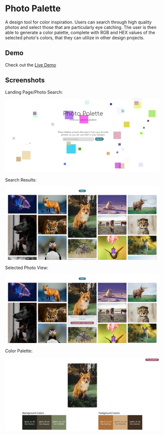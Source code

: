 # Photo Palette

A design tool for color inspiration. Users can search through high quality photos and select those that are particularly eye catching. The user is then able to generate a color palette, complete with RGB and HEX values of the selected photo's colors, that they can utilize in other design projects. 

## Demo
Check out the [Live Demo](https://jollendi91.github.io/photo-palette-generator/)

## Screenshots

Landing Page/Photo Search: 

![Photo Search](Screenshots/Photo-Palette-Main.png)

Search Results:

![Search Results](Screenshots/Photo-Palette-Results.png)

Selected Photo View:

![Selected Photo](Screenshots/Photo-Palette-Selected-Photo.png)

Color Palette:

![Color Palette](Screenshots/Photo-Palette-Color.png)

